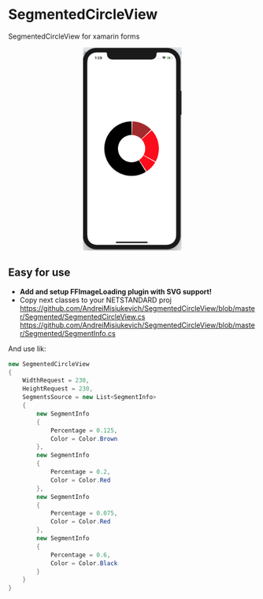 # SegmentedCircleView
SegmentedCircleView for xamarin forms

<html>
<p align="center">
  <img src="https://github.com/AndreiMisiukevich/SegmentedCircleView/blob/master/1.png?raw=true" width="200">
</p>
</html>

## Easy for use
- **Add and setup FFImageLoading plugin with SVG support!**
- Copy next classes to your NETSTANDARD proj
https://github.com/AndreiMisiukevich/SegmentedCircleView/blob/master/Segmented/SegmentedCircleView.cs
https://github.com/AndreiMisiukevich/SegmentedCircleView/blob/master/Segmented/SegmentInfo.cs

And use lik:
```csharp
new SegmentedCircleView
{
    WidthRequest = 230,
    HeightRequest = 230,
    SegmentsSource = new List<SegmentInfo>
    {
        new SegmentInfo
        {
            Percentage = 0.125,
            Color = Color.Brown
        },
        new SegmentInfo
        {
            Percentage = 0.2,
            Color = Color.Red
        },
        new SegmentInfo
        {
            Percentage = 0.075,
            Color = Color.Red
        },
        new SegmentInfo
        {
            Percentage = 0.6,
            Color = Color.Black
        }
    }
}
```
